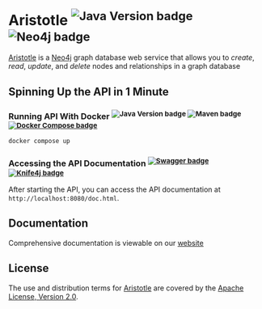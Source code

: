 Aristotle <sup>![Java Version badge][Java Version badge]</sup> <sup>![Neo4j badge][Neo4j badge]</sup>
========

[Aristotle] is a [Neo4j] graph database web service that allows you to _create_, _read_, _update_, and _delete_ nodes and relationships in a graph database

Spinning Up the API in 1 Minute
-------------------------------

### Running API With Docker <sup>![Java Version badge][Java Version badge] ![Maven badge][Maven badge] [![Docker Compose badge][Docker Compose badge]](https://docs.docker.com/engine/install/)</sup>

```bash
docker compose up
```

### Accessing the API Documentation <sup>[![Swagger badge][Swagger badge]](https://swagger.io/) [![Knife4j badge][Knife4j badge]](https://doc.xiaominfo.com/)</sup>

After starting the API, you can access the API documentation at `http://localhost:8080/doc.html`.

Documentation
-------------

Comprehensive documentation is viewable on our [website][Aristotle]

License
-------

The use and distribution terms for [Aristotle] are covered by the [Apache License, Version 2.0].

[Apache License Badge]: https://img.shields.io/badge/Apache%202.0-F25910.svg?style=for-the-badge&logo=Apache&logoColor=white
[Apache License, Version 2.0]: http://www.apache.org/licenses/LICENSE-2.0.html
[Docker Compose badge]: https://img.shields.io/badge/Docker%20Compose-2596EC?style=for-the-badge&logo=docker&logoColor=white

[Aristotle]: https://github.com/paion-data/aristotle

[Neo4j]: https://neo4j.com

[Maven badge]: https://img.shields.io/badge/Maven-DF5931?style=for-the-badge&logo=apachemaven&logoColor=white

[Java Version badge]: https://img.shields.io/badge/Java-17-brightgreen?style=for-the-badge&logo=OpenJDK&logoColor=white
[Neo4j badge]: https://img.shields.io/badge/Neo4j-5.23.0-blue?style=for-the-badge&logo=neo4j&logoColor=white
[Swagger badge]: https://img.shields.io/badge/Swagger-IO-blue?style=for-the-badge&logo=swagger&logoColor=white
[Knife4j badge]: https://img.shields.io/badge/Knife4j-DOC-brightgreen?style=for-the-badge&logo=knife4j&logoColor=white

